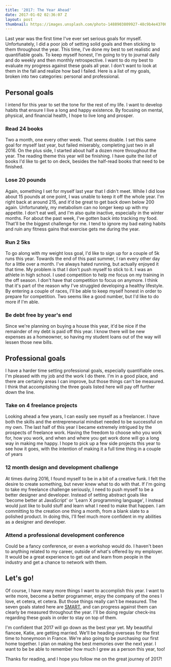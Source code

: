 ```yaml
---
title: '2017: The Year Ahead'
date: 2017-01-02 02:36:07 Z
layout: post
thumbnail: https://images.unsplash.com/photo-1488903809927-48c9b4e43700?auto=format&fit=crop&w=1297&q=80
---
```


Last year was the first time I've ever set serious goals for myself. Unfortunately, I did a poor job of setting solid goals and then sticking to them throughout the year. This time, I've done my best to set realistic and quantifiable goals. To keep myself honest, I'm going to try to journal daily and do weekly and then monthly retrospective. I want to do my best to evaluate my progress against these goals all year. I don't want to look at them in the fall and realize how bad I failed. Here is a list of my goals, broken into two categories: personal and professional.

## Personal goals
I intend for this year to set the tone for the rest of my life. I want to develop habits that ensure I live a long and happy existence. By focusing on mental, physical, and financial health, I hope to live long and prosper.

### Read 24 books
Two a month, one every other week. That seems doable. I set this same goal for myself last year, but failed miserably, completing just two in all 2016. On the plus side, I started about half a dozen more throughout the year. The reading theme this year will be finishing. I have quite the list of books I'd like to get to on deck, besides the half-read books that need to be finished.

### Lose 20 pounds
Again, something I set for myself last year that I didn't meet. While I did lose about 15 pounds at one point, I was unable to keep it off the whole year. I'm right back at around 215, and it'd be great to get back down below 200 again. Unfortunately, my metabolism can no longer keep up with my appetite. I don't eat well, and I'm also quite inactive, especially in the winter months. For about the past week, I've gotten back into tracking my food. That'll be the biggest challenge for me. I tend to ignore my bad eating habits and ruin any fitness gains that exercise gets me during the year. 

### Run 2 5ks
To go along with my weight loss goal, I'd like to sign up for a couple of 5k runs this year. Towards the end of this past summer, I ran every other day for a little over a month. I've always hated running, but actually enjoyed it that time. My problem is that I don't push myself to stick to it. I was an athlete in high school. I used competition to help me focus on my training in the off season. I don't have that competition to focus on anymore. I think that it's part of the reason why I've struggled developing a healthy lifestyle. By entering a couple of races, I'll be able to keep myself honest in order to prepare for competition. Two seems like a  good number, but I'd like to do more if I'm able.

### Be debt free by year's end
Since we're planning on buying a house this year, it'd be nice if the remainder of my debt is paid off this year. I know there will be new expenses as a homeowner, so having my student loans out of the way will lessen those new bills.

## Professional goals
I have a harder time setting professional goals, especially quantifiable ones. I'm pleased with my job and the work I do there. I'm in a good place, and there are certainly areas I can improve, but those things can't be measured. I think that accomplishing the three goals listed here will pay off further down the line.

### Take on 4 freelance projects
Looking ahead a few years, I can easily see myself as a freelancer. I have both the skills and the entrepreneurial mindset needed to be successful on my own. The last half of this year I became extremely intrigued by the prospects of freelance work. Having the freedom to choose who you work for, how you work, and when and where you get work done will go a long way in making me happy. I hope to pick up a few side projects this year to see how it goes, with the intention of making it a full time thing in a couple of years

### 12 month design and development challenge
At times during 2016, I found myself to be in a bit of a creative funk. I felt the desire to create something, but never knew what to do with that. If I'm going to take my freelance challenge seriously, I need to push myself to be a better designer and developer. Instead of setting abstract goals like 'become better at JavaScript' or 'Learn X programming language', I instead would just like to build stuff and learn what I need to make that happen. I am committing to the creation one thing a month, from a blank slate to a polished product. In doing this, I'll feel much more confident in my abilities as a designer and developer.

### Attend a professional development conference
Could be a fancy conference, or even a workshop would do. I haven't been to anything related to my career, outside of what's offered by my employer. It would be a great experience to get out and learn from people in the industry and get a chance to network with them.

## Let's go!
Of course, I have many more things I want to accomplish this year. I want to write more, become a better programmer, enjoy the company of the ones I love, et cetera, et cetera. But those things really can't be measured. The seven goals stated here are [SMART](https://www.mindtools.com/pages/article/smart-goals.htm), and can progress against them can clearly be measured throughout the year. I'll be doing regular check-ins regarding these goals in order to stay on top of them.

I'm confident that 2017 will go down as the best year yet. My beautiful fiancee, Katie, are getting married. We'll be heading overseas for the first time to honeymoon in France. We're also going to be purchasing our first home together. I plan on making the best memories over the next year. I want to be be able to remember how much I grew as a person this year, too!

Thanks for reading, and I hope you follow me on the great journey of 2017!

